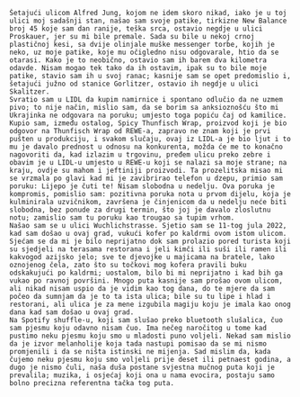     Šetajući ulicom Alfred Jung, kojom ne idem skoro nikad, iako je u toj ulici moj sadašnji stan, našao sam svoje patike, tirkizne New Balance broj 45 koje sam dan ranije, teška srca, ostavio negdje u ulici Proskauer, jer su mi bile premale. Sada su bile u nekoj crnoj plastičnoj kesi, sa dvije olinjale muške messenger torbe, kojih je neko, uz moje patike, koje mu očigledno nisu odgovarale, htio da se otarasi. Kako je to neobično, ostavio sam ih barem dva kilometra odavde. Nisam mogao tek tako da ih ostavim, ipak su to bile moje patike, stavio sam ih u svoj ranac; kasnije sam se opet predomislio i, šetajući južno od stanice Gorlitzer, ostavio ih negdje u ulici Skalitzer.
    Svratio sam u LIDL da kupim namirnice i spontano odlučio da ne uzmem pivo; to nije način, mislio sam, da se borim sa anksioznošću što mi Ukrajinka ne odgovara na poruku; umjesto toga popiću čaj od kamilice. Kupio sam, između ostalog, Spicy Thunfisch Wrap, proizvod koji je bio odgovor na Thunfisch Wrap od REWE-a, zapravo ne znam koji je prvi pušten u produkciju, i svakom slučaju, ovaj iz LIDL-a je bio ljut i to mu je davalo prednost u odnosu na konkurenta, možda će me to konačno nagovoriti da, kad izlazim u trgovinu, pređem ulicu preko zebre i obavim je u LIDL-u umjesto u REWE-u koji se nalazi sa moje strane; na kraju, ovdje su mahom i jeftiniji proizvodi. Ta prozelitska misao mi se vrzmala po glavi kad mi je zavibrirao telefon u dzepu, primio sam poruku: Lijepo je čuti te! Nisam slobodna u nedelju. Ova poruka je kompromis, pomislio sam: pozitivna poruka nota u prvom dijelu, koja je kulminirala uzvičnikom, završena je činjenicom da u nedelju neće biti slobodna, bez ponude za drugi termin, što joj je davalo zloslutnu notu; zamislio sam tu poruku kao trougao sa tupim vrhom.
    Našao sam se u ulici Wuchlichstrasse. Sjetio sam se 11-tog jula 2022, kad sam došao u ovaj grad, vukući kofer po kaldrmi ovom istom ulicom. Sjećam se da mi je bilo neprijatno dok sam prolazio pored turista koji su sjedjeli na terasama restorana i jeli kimči ili suši ili ramen ili kakvogod azijsko jelo; sve te djevojke u majicama na bratele, lako oznojenog čela, zato što su točkovi mog kofera pravili buku odskakujući po kaldrmi; uostalom, bilo bi mi neprijatno i kad bih ga vukao po ravnoj površini. Mnogo puta kasnije sam prošao ovom ulicom, ali nikad nisam uspio da je vidim kao tog dana, do te mjere da sam počeo da sumnjam da je to ta ista ulica; bile su tu lipe i hlad i restorani, ali ulica je za mene izgubila magiju koju je imala kao onog dana kad sam došao u ovaj grad.
    Na Spotify shuffle-u, koji sam slušao preko bluetooth slušalica, čuo sam pjesmu koju odavno nisam čuo. Ima nečeg naročitog u tome kad pustimo neku pjesmu koju smo u mladosti puno voljeli. Nekad sam mislio da je izvor melanholije koja tada nastupi pomisao da se mi nismo promjenili i da se ništa istinski ne mijenja. Sad mislim da, kada čujemo neku pjesmu koju smo voljeli prije deset ili petnaest godina, a dugo je nismo čuli, naša duša postane svjestna mučnog puta koji je prevalila; muzika, i osjećaj koji ona u nama evocira, postaju samo bolno precizna referentna tačka tog puta.

